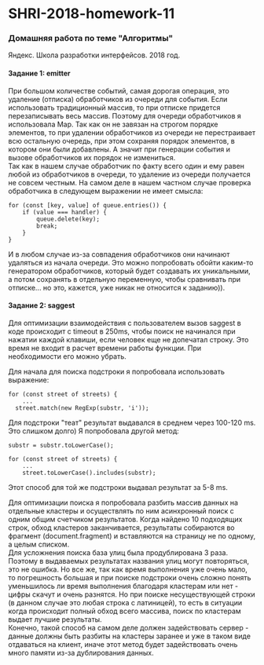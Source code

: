 # SHRI-2018-homework-11

### Домашняя работа по теме "Алгоритмы"

Яндекс. Школа разработки интерфейсов. 2018 год.

#### Задание 1: emitter
  
При большом количестве событий, самая дорогая операция, это удаление (отписка) обработчиков из очереди для события. Если использовать традиционный массив, то при отписке придется перезаписывать весь массив. Поэтому для очереди обработчиков я использовала Map. Так как он не завязан на строгом порядке элементов, то при удалении обработчиков из очереди не перестраивает всю остальную очередь, при этом сохраняя порядок элементов, в котором они были добавлены. А значит при генерации события и вызове обработчиков их порядок не измениться.   
Так как в нашем случае обработчик по факту всего один и ему равен любой из обработчиков в очереди, то удаление из очереди получается не совсем честным. На самом деле в нашем частном случае проверка обработчика в следующем выражении не имеет смысла:  
```
for (const [key, value] of queue.entries()) {  
    if (value === handler) {  
        queue.delete(key); 
        break;  
    }  
}
```  
И в любом случае из-за совпадения обработчиков они начинают удаляться из начала очереди. Это можно попробовать обойти каким-то генератором обработчиков, который будет создавать их уникальными, а потом сохранять в отдельную переменную, чтобы сравнивать при отписке... но это, кажется, уже никак не относится к заданию)).


#### Задание 2: saggest
  
Для оптимизации взаимодействия с пользователем вызов saggest в коде происходит с timeout в 250ms, чтобы поиск не начинался при нажатии каждой клавиши, если человек еще не допечатал строку. Это время не входит в расчет времени работы функции. При необходимости его можно убрать.  
  
Для начала для поиска подстроки я попробовала использовать выражение:  
```
for (const street of streets) {
    ...
  street.match(new RegExp(substr, 'i'));
```
Для подстроки "теат" результат выдавался в среднем через 100-120 ms.  
Это слишком долго) Я попробовала другой метод:  
```
substr = substr.toLowerCase();

for (const street of streets) {
    ...
    street.toLowerCase().includes(substr);

```
Этот способ для той же подстроки выдавал результат за 5-8 ms.  
  
Для оптимизации поиска я попробовала разбить массив данных на отдельные кластеры и осуществлять по ним асинхронный поиск с одним общим счетчиком результатов. Когда найдено 10 подходящих строк, обход кластеров заканчивается, результаты собираются во фрагмент (document.fragment) и вставляются на страницу не по одному, а целым списком.  
Для усложнения поиска база улиц была продублирована 3 раза. Поэтому в выдаваемых результатах названия улиц могут повторяться, это не ошибка. Но все же, так как время выполнения уже очень мало, то погрешность большая и при поиске подстроки очень сложно понять уменьшилось ли время выполнения благодаря кластерам или нет - цифры скачут и очень разнятся. Но при поиске несуществующей строки (в данном случае это любая строка c латиницей), то есть в ситуации когда происходит полный обход всего массива, поиск по кластерам выдает лучшие результаты.  
Конечно, такой способ на самом деле должен задействовать сервер - данные должны быть разбиты на кластеры заранее и уже в таком виде отдаваться на клиент, иначе этот метод будет задействовать очень много памяти из-за дублирования данных.
